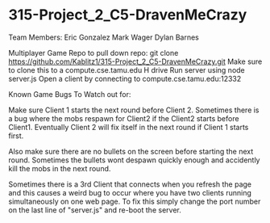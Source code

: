 # 315-Project_2_C5-DravenMeCrazy

Team Members:
Eric Gonzalez
Mark Wager 
Dylan Barnes

Multiplayer Game Repo
to pull down repo:
git clone https://github.com/Kablitz1/315-Project_2_C5-DravenMeCrazy.git
Make sure to clone this to a compute.cse.tamu.edu H drive
Run server using node server.js
Open a client by connecting to compute.cse.tamu.edu:12332

Known Game Bugs To Watch out for:


Make sure Client 1 starts the next round before Client 2. Sometimes there is a bug where the mobs respawn for Client2 if the Client2 starts before Client1. Eventually Client 2 will fix itself in the next round if Client 1 starts first. 

Also make sure there are no bullets on the screen before starting the next round. Sometimes the bullets wont despawn quickly enough and accidently kill the mobs in the next round.

Sometimes there is a 3rd Client that connects when you refresh the page and this causes a weird bug to occur where you have two clients running simultaneously on one web page. To fix this simply change the port number on the last line of "server.js" and re-boot the server.

